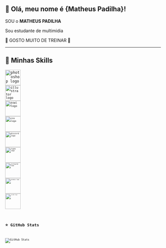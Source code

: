 ## 💜 Olá, meu nome é {Matheus Padilha}!

SOU o <b>MATHEUS PADILHA</b>

Sou estudante de multimidia



💬 GOSTO MUITO DE TREINAR 💪

---

## 🚀 Minhas Skills

<code><img src="https://skillicons.dev/icons?i=photoshop" height="50" alt="photoshop logo" />
<code><img src="https://skillicons.dev/icons?i=illustrator" height="50" alt="illustrator logo" />
<code><img src="https://skillicons.dev/icons?i=html" height="50" alt="html logo" />
<code><img src="https://skillicons.dev/icons?i=css" height="50" alt="css logo" />
<code><img src="https://skillicons.dev/icons?i=discord" height="50" alt="discord logo" />
<code><img src="https://skillicons.dev/icons?i=figma" height="50" alt="figma logo" />
<code><img src="https://skillicons.dev/icons?i=instagram" height="50" alt="instagram logo" />
<code><img src="https://skillicons.dev/icons?i=windows" height="50" alt="windows logo" />
<code><img src="https://skillicons.dev/icons?i=vscode" height="50" alt="vscode logo" />


## ⭐ GitHub Stats

![GitHub Stats](https://github-readme-stats.vercel.app/api?username=MatheusPadilhax&show_icons=true&theme=nightowl)</code>
